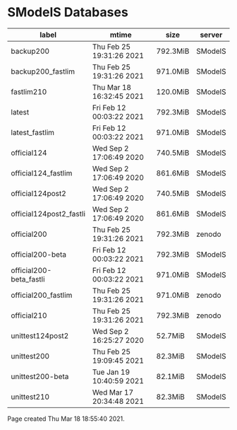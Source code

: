 # SModelS Databases

|        **label**        |         **mtime**         | **size** | **server** |
|-------------------------|---------------------------|----------|------------|
| backup200               | Thu Feb 25 19:31:26 2021  | 792.3MiB |    SModelS |
| backup200_fastlim       | Thu Feb 25 19:31:26 2021  | 971.0MiB |    SModelS |
| fastlim210              | Thu Mar 18 16:32:45 2021  | 120.0MiB |    SModelS |
| latest                  | Fri Feb 12 00:03:22 2021  | 792.3MiB |    SModelS |
| latest_fastlim          | Fri Feb 12 00:03:22 2021  | 971.0MiB |    SModelS |
| official124             | Wed Sep  2 17:06:49 2020  | 740.5MiB |    SModelS |
| official124_fastlim     | Wed Sep  2 17:06:49 2020  | 861.6MiB |    SModelS |
| official124post2        | Wed Sep  2 17:06:49 2020  | 740.5MiB |    SModelS |
| official124post2_fastli | Wed Sep  2 17:06:49 2020  | 861.6MiB |    SModelS |
| official200             | Thu Feb 25 19:31:26 2021  | 792.3MiB |     zenodo |
| official200-beta        | Fri Feb 12 00:03:22 2021  | 792.3MiB |    SModelS |
| official200-beta_fastli | Fri Feb 12 00:03:22 2021  | 971.0MiB |    SModelS |
| official200_fastlim     | Thu Feb 25 19:31:26 2021  | 971.0MiB |     zenodo |
| official210             | Thu Feb 25 19:31:26 2021  | 792.3MiB |     zenodo |
| unittest124post2        | Wed Sep  2 16:25:27 2020  |  52.7MiB |    SModelS |
| unittest200             | Thu Feb 25 19:09:45 2021  |  82.3MiB |    SModelS |
| unittest200-beta        | Tue Jan 19 10:40:59 2021  |  82.1MiB |    SModelS |
| unittest210             | Wed Mar 17 20:34:48 2021  |  82.3MiB |    SModelS |

Page created Thu Mar 18 18:55:40 2021.

